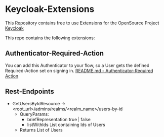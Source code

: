 # Keycloak-Extensions

This Repository contains free to use Extensions for the OpenSource Project [Keycloak](https://github.com/keycloak/keycloak)

This repo contains the following extensions:
## Authenticator-Required-Action

You can add this Authenticator to your flow, so a User gets the defined Required-Action set on signing in.
[README.md - Authenticator-Required Action](./authenticator-required-action/README.md)

## Rest-Endpoints

* GetUsersByIdResource -> <root_url>/admins/realms/<realm_name>/users-by-id
  * QueryParams:
    * briefRepresentation true | false
    * listWithIds List containing Ids of Users
  * Returns List of Users
